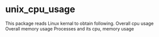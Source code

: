 # unix_cpu_usage

This package reads Linux kernal to obtain following.
Overall cpu usage
Overall memory usage
Processes and its cpu, memory usage
